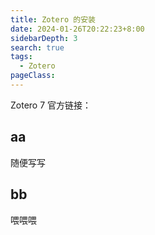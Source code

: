 ```yaml
---
title: Zotero 的安装
date: 2024-01-26T20:22:23+8:00
sidebarDepth: 3
search: true
tags:
  - Zotero
pageClass:
---
```


Zotero 7 官方链接：

## aa

随便写写

## bb

喂喂喂
